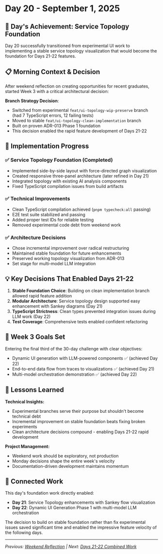 # Day 20 - September 1, 2025

## 🎯 Day's Achievement: Service Topology Foundation

Day 20 successfully transitioned from experimental UI work to implementing a stable service topology visualization that would become the foundation for Days 21-22 features.

## 📋 Morning Context & Decision

After weekend reflection on creating opportunities for recent graduates, started Week 3 with a critical architectural decision:

**Branch Strategy Decision**: 
- Switched from experimental `feat/ui-topology-wip-preserve` branch (had 7 TypeScript errors, 12 failing tests)
- Moved to stable `feat/ui-topology-clean-implementation` branch 
- Built on proven ADR-013 Phase 1 foundation
- This decision enabled the rapid feature development of Days 21-22

## 🚀 Implementation Progress

### ✅ Service Topology Foundation (Completed)
- Implemented side-by-side layout with force-directed graph visualization
- Created responsive three-panel architecture (later refined in Day 21)
- Integrated topology with existing AI analysis components
- Fixed TypeScript compilation issues from build artifacts

### ✅ Technical Improvements
- Clean TypeScript compilation achieved (`pnpm typecheck:all` passing)
- E2E test suite stabilized and passing
- Added proper test IDs for reliable testing
- Removed experimental code debt from weekend work

### ✅ Architecture Decisions
- Chose incremental improvement over radical restructuring
- Maintained stable foundation for future enhancements
- Preserved working topology visualization from ADR-013
- Set stage for multi-model LLM integration

## 💡 Key Decisions That Enabled Days 21-22

1. **Stable Foundation Choice**: Building on clean implementation branch allowed rapid feature addition
2. **Modular Architecture**: Service topology design supported easy enhancement with Sankey diagrams (Day 21)
3. **TypeScript Strictness**: Clean types prevented integration issues during LLM work (Day 22)
4. **Test Coverage**: Comprehensive tests enabled confident refactoring

## 🎯 Week 3 Goals Set

Entering the final third of the 30-day challenge with clear objectives:
- Dynamic UI generation with LLM-powered components ✅ (achieved Day 22)
- End-to-end data flow from traces to visualizations ✅ (achieved Day 21)
- Multi-model orchestration demonstration ✅ (achieved Day 22)

## 📝 Lessons Learned

**Technical Insights:**
- Experimental branches serve their purpose but shouldn't become technical debt
- Incremental improvement on stable foundation beats fixing broken experiments
- Clean architecture decisions compound - enabling Days 21-22 rapid development

**Project Management:**
- Weekend work should be exploratory, not production
- Monday decisions shape the entire week's velocity
- Documentation-driven development maintains momentum

## 🔗 Connected Work

This day's foundation work directly enabled:
- **Day 21**: Service Topology enhancements with Sankey flow visualization
- **Day 22**: Dynamic UI Generation Phase 1 with multi-model LLM orchestration

The decision to build on stable foundation rather than fix experimental issues saved significant time and enabled the impressive feature velocity of the following days.

---

*Previous: [Weekend Reflection](2025.08.31.md) | Next: [Days 21-22 Combined Work](2025.09.03.md)*